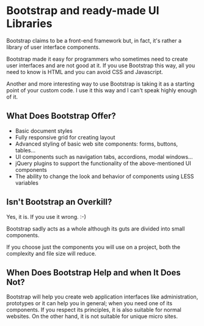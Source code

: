 Bootstrap and ready-made UI Libraries
=====================================

Bootstrap claims to be a front-end framework but, in fact, it's rather a library
of user interface components.

Bootstrap made it easy for programmers who sometimes need to create user
interfaces and are not good at it. If you use Bootstrap this way, all you need
to know is HTML and you can avoid CSS and Javascript.

Another and more interesting way to use Bootstrap is taking it as a starting
point of your custom code. I use it this way and I can't speak highly enough of
it.

What Does Bootstrap Offer?
--------------------------

-   Basic document styles
-   Fully responsive grid for creating layout
-   Advanced styling of basic web site components: forms, buttons, tables...
-   UI components such as navigation tabs, accordions, modal windows…
-   jQuery plugins to support the functionality of the above-mentioned UI
    components
-   The ability to change the look and behavior of components using LESS
    variables

Isn't Bootstrap an Overkill?
----------------------------

Yes, it is. If you use it wrong. :-)

Bootstrap sadly acts as a whole although its guts are divided into small
components.

If you choose just the components you will use on a project, both the complexity
and file size will reduce.

When Does Bootstrap Help and when It Does Not?
----------------------------------------------

Bootstrap will help you create web application interfaces like administration,
prototypes or it can help you in general; when you need one of its components.
If you respect its principles, it is also suitable for normal websites. On the
other hand, it is not suitable for unique micro sites.

